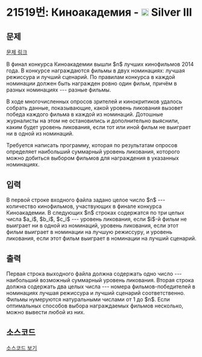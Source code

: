 # 21519번: Киноакадемия - <img src="https://static.solved.ac/tier_small/8.svg" style="height:20px" /> Silver III

<!-- performance -->

<!-- 문제 제출 후 깃허브에 푸시를 했을 때 제출한 코드의 성능이 입력될 공간입니다.-->

<!-- end -->

## 문제

[문제 링크](https://boj.kr/21519)


<p>В финал конкурса Киноакадемии вышли $n$ лучших кинофильмов 2014 года. В конкурсе награждаются фильмы в двух номинациях: лучшая режиссура и лучший сценарий. По правилам конкурса в каждой номинации должен быть награжден ровно один фильм, причём в разных номинациях --- разные фильмы.</p>

<p>В ходе многочисленных опросов зрителей и кинокритиков удалось собрать данные, показывающие, какой уровень ликования вызовет победа каждого фильма в каждой из номинаций. Дотошные журналисты на этом не остановились и дополнительно выяснили, каким будет уровень ликования, если тот или иной фильм не выиграет ни в одной из номинаций.</p>

<p>Требуется написать программу, которая по результатам опросов определяет наибольший суммарный уровень ликования, которого можно добиться выбором фильмов для награждения в указанных номинациях.</p>



## 입력


<p>В первой строке входного файла задано целое число $n$ --- количество кинофильмов, участвующих в финале конкурса Киноакадемии. В следующих $n$ строках содержатся по три целых числа $a_i$, $b_i$, $c_i$ --- уровень ликования, если $i$-й фильм не выиграет ни в одной из номинаций, уровень ликования, если этот фильм выиграет в номинации на лучшую режиссуру, и уровень ликования, если этот фильм выиграет в номинации на лучший сценарий.</p>



## 출력


<p>Первая строка выходного файла должна содержать одно число --- наибольший возможный суммарный уровень ликования. Вторая строка должна содержать два целых числа --- номера фильмов-победителей в номинациях лучшая режиссура и лучший сценарий соответственно. Фильмы нумеруются натуральными числами от 1 до $n$. Если оптимальных способов выбора награждаемых фильмов несколько, можно вывести любой из них.</p>



## 소스코드

[소스코드 보기](Киноакадемия.py)